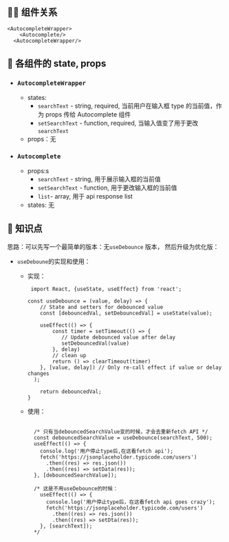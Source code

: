 ## 👨‍👧 组件关系

```
<AutocompleteWrapper>
    <Autocomplete/>
  <AutocompleteWrapper/>
```

## 🔢 各组件的 state, props

- ### `AutocompleteWrapper`

  - states:
    - `searchText` - string, required, 当前用户在输入框 type 的当前值，作为 props 传给 Autocomplete 组件
    - `setSearchText` - function, required, 当输入值变了用于更改`searchText`
  - props：无

- ### `Autocomplete`

  - props:s
    - `searchText` - string, 用于展示输入框的当前值
    - `setSearchText` - function, 用于更改输入框的当前值
    - `list`- array, 用于 api response list
  - states: 无

## 👀 知识点

思路：可以先写一个最简单的版本：无`useDebounce` 版本， 然后升级为优化版：

- `useDeboune`的实现和使用：

  - 实现：

    ```
     import React, {useState, useEffect} from 'react';

    const useDebounce = (value, delay) => {
        // State and setters for debounced value
        const [debouncedVal, setDebouncedVal] = useState(value);

        useEffect(() => {
            const timer = setTimeout(() => {
               // Update debounced value after delay
               setDebouncedVal(value)
            }, delay)
            // clean up
            return () => clearTimeout(timer)
        }, [value, delay]) // Only re-call effect if value or delay changes
      );

        return debouncedVal;
    }
    ```

  - 使用：

    ```

      /* 只有当debouncedSearchValue变的时候，才会去重新fetch API */
      const debouncedSearchValue = useDebounce(searchText, 500);
      useEffect(() => {
        console.log('用户停止type后,在这看fetch api');
        fetch('https://jsonplaceholder.typicode.com/users')
          .then((res) => res.json())
          .then((res) => setData(res));
      }, [debouncedSearchValue]);

      /* 这是不用useDebounce的时候：
        useEffect(() => {
          console.log('用户停止type后，在这看fetch api goes crazy');
          fetch('https://jsonplaceholder.typicode.com/users')
            .then((res) => res.json())
            .then((res) => setDta(res));
        }, [searchText]);
      */
    ```
